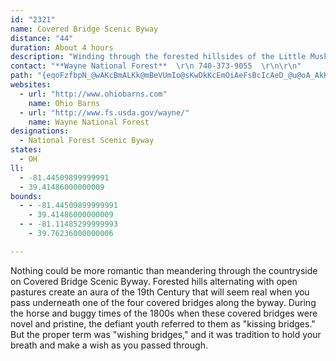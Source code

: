 ```yaml
---
id: "2321"
name: Covered Bridge Scenic Byway
distance: "44"
duration: About 4 hours
description: "Winding through the forested hillsides of the Little Muskingum River valley, this byway includes four historic covered bridges, as well as quaint churches, general stores and villages, and the Graysville Jail."
contact: "**Wayne National Forest**  \r\n 740-373-9055  \r\n\r\n"
path: "{eqoFzfbpN_@wAKcBmALKk@mBeVUmIo@sKwDkKcEmOiAeFsBcIcAeD_@u@oA_AkK}E{D{BkBs@mEeAeGsBUYQwAQuEQiJ@_GKoGOqBUgBiAaEaE_Ii@_BUuAEqAJ{DTeA`@gAbHkKrDuD~@mBvAyDlC{Dn@qAxAeFrCoNx@{AdAmAx@}AJi@HeBGiNQsB{@mCgDiF[oAs@eEoCsGwBiH}GiR_@q@}AmAiVgJmAg@US_@eMCiEe@aJ?y@NeBbB{EHmAiAqI}@{AmBgA{@kAw@yBo@sC_B{FYkBHm@Tm@vBeEXs@d@qCTm@\\UdAKrBq@h@g@NsAUkENs@d@_@fDy@NQHe@Sm@oAaASYiAmIi@{Ak@k@cA_@mDL_@E_@[I]Dm@|@{BxAyESq@uAmAkLsE{FyAgJmAmCg@gKkDoAy@m@kBOgCHaA^eBbCsJPgBKg@_@e@mDmCiAwAE[EsB`@{YK_Bi@gAc@g@oD}CcBmDy@g@gAYyEJmFaCiBcBm@{@Qy@_AyNIi@Yy@cCqBOYiAy@w@SqARyKrGeADoBWcBg@q@i@Qm@SaE_@oRBeAdBy[BaSIuAEi@_@cAeMuRiAkAo@[aAKu@Ns@h@_@`A[dBm@fGUzFe@dEcAlFe@~AsCtD}@^m@?{@w@gIkQyAmD}@w@iC_Bu@u@qFsGy@_ByAgDaC{HuCiIiAqC_@q@_@a@YSmDeAwFmCo@K}CGcEFsFw@aB]k@Wy@w@iAaBOw@WwBe@iGE}AHoBEgCaCcGE_BHaEo@sBgDaHcB_FsAqHoAcKOsCEoCTkD?qBKgAaAaEy@yKQsDOaAs@mAu@s@_HeDaAm@aAeAiCsDk@sAMeC|AqUr@aB~EgIfBmDrAeDn@_A^_@t@_@lAUlDLnAEbCa@lCw@JaBAu@m@iBgCeG{AcEaCwEaBaCsB{B_@QsAGsATsBd@wJ`DaJvBcCTsBAmBQeASg@Yk@mAYcAE{@^aRXmDn@mBn@kAlA{ArF_Fz@{Ax@aIGqAY{@o@o@wGoCmQyC_Ds@wC_AiAMqKn@oB[y@a@m@k@qEsFe@y@uBaHSeBIyCOu@[q@{K_KgAsA_AaBc@wAk@{COmA?aAJeBXcBn@uBHe@E_@yB{Fc@q@c@Me@?e@P_@f@S~@]zSWlF}@zGy@zCc@|@_CfD_Ax@cAr@qDjBcCt@}H?eCa@qDyBgIgHiCmDmCaImDmJm@mC_EgWYaA_@m@i@k@eAa@mD]mASk@_@iB{BqBmBiHsDmAWiAEmD~@wCfA}FxAeAj@wBxBaAr@wDvBiMzCsDl@iESiBW_AYc@[qFaHuAeAsAY_@?cB`@eK`EkAVcA?sDeAkDaCq@y@c@s@]kAgMad@o@qE]uDAqAHiAd@qBxCuGlAqBlDkD~SiPb@gAJaAEmAmByKk@iGgCkN[aAc@y@yAeAsDaAg@EwXrBiEdAeBn@aIhEwFzDiOxG_BRcAWi@q@[o@Iq@@iNLyDj@_Fn@cCf@qAlC{EbC}C~BcCdAqBh@yAx@s@pEmC~@w@bAoAj@mBLcAGsCQoBiCsLm@mNKaASq@m@c@yG}A]_@uAeC_@[cBe@sDWgCcAcDu@k@i@O_ADmBOk@e@e@wBw@cHaBkCAq@S]e@[qBSg@sAyAo@WgFg@aKm@iAD_A`@}AfAiBbBiBlCsEvHiBjCiBfBw@Xu@JmAGsEiAoBmAsAmAYg@Os@iAsJcDwQYyBKkBZiLH}RXgKH}AtAiHReB?mAIkAm@{Ce@{DEyBHeAd@mBj@_BlA_BvGaFxOyHpGmEdAoAhAwC^aCByAIeBe@oEY_Bi@cBmE{Is@_Ai@[s@Qu@BiBl@qExBcC`BuCjCaH|Jo@r@_Aj@cBLoHuAqAm@c@i@Ui@S}@?gAR_EzAwRl@cU@mDW_HwCqV_AiOHgDTeBbAkDVyAK_Bc@i@[Km@DeDfAwH~CqAxA_@r@{AzFs@zBi@nAmB`CkAfAYLi@BgIsBmBy@gEaDoEyCaI{GgCcBiBy@aEe@qBiAq@w@yAkC_@Uk@MwECy@Jm@^iHfIcBtAoBbA}@X}@FyI_@sCa@sQ_G}AQu@HaGzA_A^oA|@mBtC_ArBi@lBi@bAcEtFmCnBsS`JcDhAwC`@{C[y@W}BsAmB_CoAeDcAoD[}@qHgYy@eBy@_AcAs@iAm@sBy@}C_BmC_AeAYeBKwCKiADyB~@{D`CeA~@_AfAs@|BmAfIq@rBiArAsAx@}FlCoARs@b@Y^cBfDiBbEgBpC_@ZiAh@a@JmCKsBq@iD_DwA[sEQiDJiBRqC~@mHfDsAdAo@t@iDpIsBzEy@rA}CxCgK`IeObVcApA_Az@kAp@eOnHeBr@_Ap@}Ar@sC~AwC`CkDlAi@?kHoBiAQyALcC~@i@L_@A_@Sy@eAqKyFm@So@GeB^gFfDiClAwAJyBKiC_@mEE}AViFnB}@JcAGiGyA}RyFgCk@gMiMcC{FsBsC{M}By@AoAPeJpHk@vAqBbLuAhCqBzBkBdAcB`@gDPsFGmA[eADyBlC}BvBmB`@oABoBWy@e@g@i@[y@?yBZ_F`@sBn@sBh@_CJ_B?s@i@yAo@aAYs@Ee@DmEUkEm@{A[W_@GkKE}@c@a@s@Sy@SiDYo@a@[i@?s@v@mAb@iAAyAY_As@_BaD_@aM?eKZiFE_@OWi@[y@XcAl@{@JqACyBuAyEmFsBeBu@_@gBaDy@yD_@{@{JqFu@m@m@SuC?aAO_Au@kB{CgCsKEe@Dm@JY|AsAfBmCrBgFt@yEDqFYiFcCeBkB_@wCaBgFsD}A]_@H_BfAgLzFwE~@gBJa@Gi@UaGuDcDkFm@o@q@Wy@EgGJsDGkBYeBcAgBe@yAGoD_AmDmAmBsBk@mAwEaMmJkXsAyAmBeAoAe@qCR{@AoAw@}CaEkH{LsEmGkE{H{CsEeJiK}Ak@sD@k@O}F_GgAeB_@sAD{Ch@kElAcEJkAE_AUmAg@y@qBe@sBGy@c@yBoDmBsBwBtC_CxAcFfBaGHkFR{Cy@}BSiCEsBLgFgAcBk@sF^sA^}C~AiA~@uAzA{CtG_C|Cy@x@eAd@_XfCeFr@cA@kIaBgHmBaGmBsd@{S"
websites:
  - url: "http://www.ohiobarns.com"
    name: Ohio Barns
  - url: "http://www.fs.usda.gov/wayne/"
    name: Wayne National Forest
designations:
  - National Forest Scenic Byway
states:
  - OH
ll:
  - -81.44509899999991
  - 39.41486000000009
bounds:
  - - -81.44509899999991
    - 39.41486000000009
  - - -81.11485299999993
    - 39.76236000000006

---
```


<p>Nothing could be more romantic than meandering through the countryside on Covered Bridge Scenic Byway. Forested hills alternating with open pastures create an aura of the 19th Century that will seem real when you pass underneath one of the four covered bridges along the byway. During the horse and buggy times of the 1800s when these covered bridges were novel and pristine, the defiant youth referred to them as "kissing bridges." But the proper term was "wishing bridges," and it was tradition to hold your breath and make a wish as you passed through.</p>
